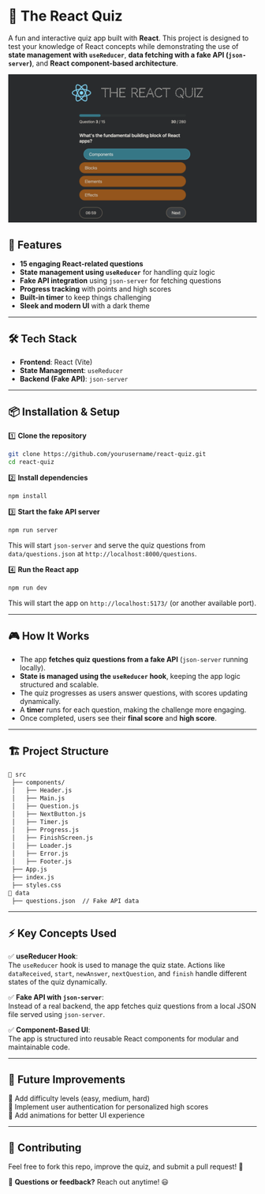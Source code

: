 # 🧠 The React Quiz

A fun and interactive quiz app built with **React**. This project is designed to test your knowledge of React concepts while demonstrating the use of **state management with `useReducer`**, **data fetching with a fake API (`json-server`)**, and **React component-based architecture**.

![Screenshot of The React Quiz](./public/appImage.png)

## 🚀 Features

- **15 engaging React-related questions**
- **State management using `useReducer`** for handling quiz logic
- **Fake API integration** using `json-server` for fetching questions
- **Progress tracking** with points and high scores
- **Built-in timer** to keep things challenging
- **Sleek and modern UI** with a dark theme

---

## 🛠️ Tech Stack

- **Frontend**: React (Vite)
- **State Management**: `useReducer`
- **Backend (Fake API)**: `json-server`

---

## 📦 Installation & Setup

1️⃣ **Clone the repository**

```sh
git clone https://github.com/yourusername/react-quiz.git
cd react-quiz
```

2️⃣ **Install dependencies**

```sh
npm install
```

3️⃣ **Start the fake API server**

```sh
npm run server
```

This will start `json-server` and serve the quiz questions from `data/questions.json` at `http://localhost:8000/questions`.

4️⃣ **Run the React app**

```sh
npm run dev
```

This will start the app on `http://localhost:5173/` (or another available port).

---

## 🎮 How It Works

- The app **fetches quiz questions from a fake API** (`json-server` running locally).
- **State is managed using the `useReducer` hook**, keeping the app logic structured and scalable.
- The quiz progresses as users answer questions, with scores updating dynamically.
- A **timer** runs for each question, making the challenge more engaging.
- Once completed, users see their **final score** and **high score**.

---

## 🏗️ Project Structure

```
📂 src
 ├── components/
 │   ├── Header.js
 │   ├── Main.js
 │   ├── Question.js
 │   ├── NextButton.js
 │   ├── Timer.js
 │   ├── Progress.js
 │   ├── FinishScreen.js
 │   ├── Loader.js
 │   ├── Error.js
 │   ├── Footer.js
 ├── App.js
 ├── index.js
 ├── styles.css
📂 data
 ├── questions.json  // Fake API data
```

---

## ⚡ Key Concepts Used

✅ **useReducer Hook**:  
The `useReducer` hook is used to manage the quiz state. Actions like `dataReceived`, `start`, `newAnswer`, `nextQuestion`, and `finish` handle different states of the quiz dynamically.

✅ **Fake API with `json-server`**:  
Instead of a real backend, the app fetches quiz questions from a local JSON file served using `json-server`.

✅ **Component-Based UI**:  
The app is structured into reusable React components for modular and maintainable code.

---

## 📌 Future Improvements

🔹 Add difficulty levels (easy, medium, hard)  
🔹 Implement user authentication for personalized high scores  
🔹 Add animations for better UI experience

---

## 🎯 Contributing

Feel free to fork this repo, improve the quiz, and submit a pull request! 🚀

📩 **Questions or feedback?** Reach out anytime! 😃

